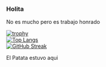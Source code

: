 ### Holita
<p> No es mucho pero es trabajo honrado </p>


[![trophy](https://github-profile-trophy.vercel.app/?username=InesSorzano&title=Commits,Repositories&theme=dark_lover)](https://github.com/ryo-ma/github-profile-trophy)
<br>
[![Top Langs](https://github-readme-stats.vercel.app/api/top-langs/?username=InesSorzano&layout=compact&theme=vision-friendly-dark)](https://github.com/anuraghazra/github-readme-stats)
<br>
[![GitHub Streak](http://github-readme-streak-stats.herokuapp.com?user=InesSorzano&theme=dark&background=000000)](https://git.io/streak-stats)


El Patata estuvo aqui
